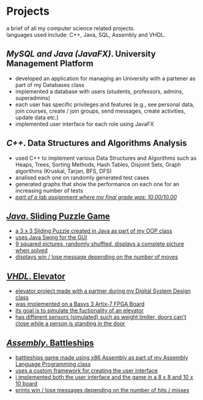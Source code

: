 # Projects
a brief of all my computer science related projects.\
languages used include: C++, Java, SQL, Assembly and VHDL.
  
## *MySQL and Java (JavaFX)*. University Management Platform
  - developed an application for managing an University with a partener as part of my Databases class
  - implemented a database with users (students, professors, admins, superadmins)
  - each user has specific privileges and features (e.g., see personal data, join courses, create / join groups, send messages, create activities, update data etc.)
  - implemented user interface for each role using JavaFX

## *C++*. Data Structures and Algorithms Analysis
  - used C++ to implement various Data Structures and Algorithms such as Heaps, Trees, Sorting Methods, Hash Tables, Disjoint Sets, Graph algorithms (Kruskal, Tarjan, BFS, DFS)
  - analised each one on randomly generated test cases
  - generated graphs that show the performance on each one for an increasing number of tests
  - <u>*part of a lab assignment where my final grade was: 10.00/10.00*<u>

## *Java*. Sliding Puzzle Game
  - a 3 x 3 Sliding Puzzle created in Java as part of my OOP class
  - uses Java Swing for the GUI
  - 9 squared pictures, randomly shuffled, displays a complete picture when solved
  - displays win / lose message depending on the number of moves 

## *VHDL*. Elevator
  - elevator project made with a partner during my Digital System Design class
  - was implemented on a Basys 3 Artix-7 FPGA Board
  - its goal is to simulate the fuctionality of an elevator
  - has different sensors (simulated) such as weight limiter, doors can't close while a person is standing in the door

## *Assembly*. Battleships
  - battleships game made using x86 Assembly as part of my Assembly Language Programming class
  - uses a custom framework for creating the user interface
  - i implemented both the user interface and the game in a 8 x 8 and 10 x 10 board
  - prints win / lose messages depending on the number of hits / misses

